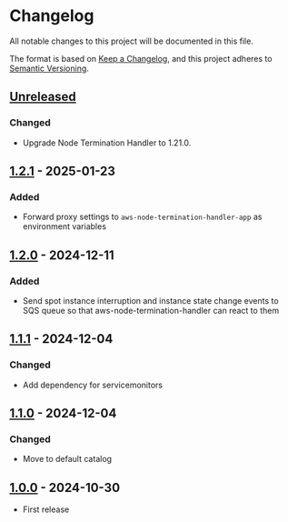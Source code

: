 # Changelog

All notable changes to this project will be documented in this file.

The format is based on [Keep a Changelog](https://keepachangelog.com/en/1.0.0/),
and this project adheres to [Semantic Versioning](https://semver.org/spec/v2.0.0.html).

## [Unreleased]

### Changed

- Upgrade Node Termination Handler to 1.21.0.

## [1.2.1] - 2025-01-23

### Added

- Forward proxy settings to `aws-node-termination-handler-app` as environment variables

## [1.2.0] - 2024-12-11

### Added

- Send spot instance interruption and instance state change events to SQS queue so that aws-node-termination-handler can react to them

## [1.1.1] - 2024-12-04

### Changed

- Add dependency for servicemonitors

## [1.1.0] - 2024-12-04

### Changed

- Move to default catalog

## [1.0.0] - 2024-10-30

- First release

[Unreleased]: https://github.com/giantswarm/aws-nth-bundle/compare/v1.2.1...HEAD
[1.2.1]: https://github.com/giantswarm/aws-nth-bundle/compare/v1.2.0...v1.2.1
[1.2.0]: https://github.com/giantswarm/aws-nth-bundle/compare/v1.1.1...v1.2.0
[1.1.1]: https://github.com/giantswarm/aws-nth-bundle/compare/v1.1.0...v1.1.1
[1.1.0]: https://github.com/giantswarm/aws-nth-bundle/compare/v1.0.0...v1.1.0
[1.0.0]: https://github.com/giantswarm/aws-nth-bundle/releases/tag/v1.0.0
